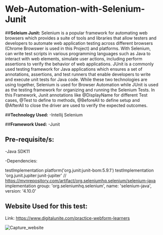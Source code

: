 # Web-Automation-with-Selenium-Junit

##**Seleium Junit:**
Selenium is a popular framework for automating web browsers which provides a suite of tools and libraries that allow testers and developers to automate web application testing across different browsers (Chrome Browswer is used in this Project) and platforms. With Selenium, can write test scripts in various programming languages such as Java to interact with web elements, simulate user actions, including perform assertions to verify the behavior of web applications.
JUnit is a commonly used testing framework for Java applications which ensures a set of annotations, assertions, and test runners that enable developers to write and execute unit tests for Java code.
While these two technologies are using together, Selenium is used for Browser Automation while JUnit is used as the testing framework for organizing and running the Selenium Tests. In this Framework, Junit annotations like @DisplayName for different Test cases, @Test to define to methods, @BeforeAll to define setup and @AfterAll to close the driver are used to verify the expected outcomes.

##**Technology Used:**
-Intellij
Selenium

##**Framework Used:**
-Junit

## Pre-requisite/s:
-Java SDK11

-Dependencies:

testImplementation platform('org.junit:junit-bom:5.9.1')
testImplementation 'org.junit.jupiter:junit-jupiter'
// https://mvnrepository.com/artifact/org.seleniumhq.selenium/selenium-java
implementation group: 'org.seleniumhq.selenium', name: 'selenium-java', version: '4.10.0'

## Website Used for this test:

Link: https://www.digitalunite.com/practice-webform-learners

![Capture_website](https://github.com/Sajjad7Rahman/Web-Automation-with-Selenium-Junit/assets/134221688/66294cf1-4d11-41a3-9b84-e7e67c9c0c52)
